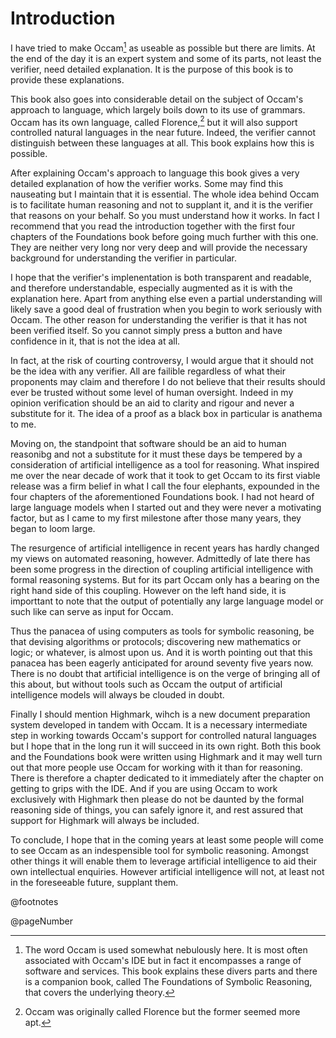 # Introduction

I have tried to make Occam[^occam] as useable as possible but there are limits.
At the end of the day it is an expert system and some of its parts, not least the verifier, need detailed explanation.
It is the purpose of this book is to provide these explanations.

This book also goes into considerable detail on the subject of Occam's approach to language, which largely boils down to its use of grammars.
Occam has its own language, called Florence,[^florence] but it will also support controlled natural languages in the near future.
Indeed, the verifier cannot distinguish between these languages at all.
This book explains how this is possible.

After explaining Occam's approach to language this book gives a very detailed explanation of how the verifier works.
Some may find this nauseating but I maintain that it is essential.
The whole idea behind Occam is to facilitate human reasoning and not to supplant it, and it is the verifier that reasons on your behalf.
So you must understand how it works.
In fact I recommend that you read the introduction together with the first four chapters of the Foundations book before going much further with this one.
They are neither very long nor very deep and will provide the necessary background for understanding the verifier in particular.

I hope that the verifier's implenentation is both transparent and readable, and therefore understandable, especially augmented as it is with the explanation here.
Apart from anything else even a partial understanding will likely save a good deal of frustration when you begin to work seriously with Occam.
The other reason for understanding the verifier is that it has not been verified itself.
So you cannot simply press a button and have confidence in it, that is not the idea at all.

In fact, at the risk of courting controversy, I would argue that it should not be the idea with any verifier.
All are failible regardless of what their proponents may claim and therefore I do not believe that their results should ever be trusted without some level of human oversight.
Indeed in my opinion verification should be an aid to clarity and rigour and never a substitute for it.
The idea of a proof as a black box in particular is anathema to me.

Moving on, the standpoint that software should be an aid to human reasonibg and not a substitute for it must these days be tempered by a consideration of artificial intelligence as a tool for reasoning.
What inspired me over the near decade of work that it took to get Occam to its first viable release was a firm belief in what I call the four elephants, expounded in the four chapters of the aforementioned Foundations book.
I had not heard of large language models when I started out and they were never a motivating factor, but as I came to my first milestone after those many years, they began to loom large.

The resurgence of artificial intelligence in recent years has hardly changed my views on automated reasoning, however.
Admittedly of late there has been some progress in the direction of coupling artificial intelligence with formal reasoning systems.
But for its part Occam only has a bearing on the right hand side of this coupling.
However on the left hand side, it is importtant to note that the output of potentially any large language model or such like can serve as input for Occam.

Thus the panacea of using computers as tools for symbolic reasoning, be that devising algorithms or protocols; discovering new mathematics or logic; or whatever, is almost upon us.
And it is worth pointing out that this panacea has been eagerly anticipated for around seventy five years now.
There is no doubt that artificial intelligence is on the verge of bringing all of this about, but without tools such as Occam the output of artificial intelligence models will always be clouded in doubt.

Finally I should mention Highmark, wihch is a new document preparation system developed in tandem with Occam.
It is a necessary intermediate step in working towards Occam's support for controlled natural languages but I hope that in the long run it will succeed in its own right.
Both this book and the Foundations book were written using Highmark and it may well turn out that more people use Occam for working with it than for reasoning.
There is therefore a chapter dedicated to it immediately after the chapter on getting to grips with the IDE.
And if you are using Occam to work exclusively with Highmark then please do not be daunted by the formal reasoning side of things, you can safely ignore it, and rest assured that support for Highmark will always be included.

To conclude, I hope that in the coming years at least some people will come to see Occam as an indespensible tool for symbolic reasoning.
Amongst other things it will enable them to leverage artificial intelligence to aid their own intellectual enquiries.
However artificial intelligence will not, at least not in the foreseeable future, supplant them.

[^occam]: The word Occam is used somewhat nebulously here.
It is most often associated with Occam's IDE but in fact it encompasses a range of software and services.
This book explains these divers parts and there is a companion book, called The Foundations of Symbolic Reasoning, that covers the underlying theory.

[^florence]: Occam was originally called Florence but the former seemed more apt.

@footnotes

@pageNumber
